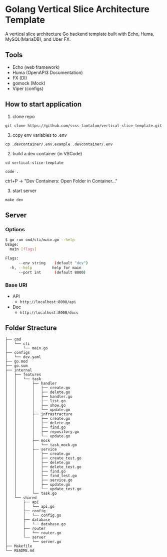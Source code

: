 # Golang Vertical Slice Architecture  Template

A vertical slice architecture Go backend template built with Echo, Huma, MySQL(MariaDB), and Uber FX.

## Tools

- Echo (web framework)
- Huma (OpenAPI3 Documentation)
- FX (DI)
- gomock (Mock)
- Viper (configs)

## How to start application

1. clone repo

`git clone https://github.com/ssss-tantalum/vertical-slice-template.git`

3. copy env variables to .env

`cp .devcontainer/.env.example .devcontainer/.env`

2. build a dev container (in VSCode)

`cd vertical-slice-template`

`code .`

ctrl+P -> "Dev Containers: Open Folder in Container..."

3. start server

`make dev`

## Server

### Options

```bash
$ go run cmd/cli/main.go --help
Usage:
  main [flags]

Flags:
      --env string    (default "dev")
  -h, --help         help for main
      --port int      (default 8000)
```

### Base URI

- API
    - `http://localhost:8000/api`
- Doc
    - `http://localhost:8000/docs`

## Folder Stracture

```
├── cmd
│   └── cli
│       └── main.go
├── configs
│   └── dev.yaml
├── go.mod
├── go.sum
├── internal
│   ├── features
│   │   └── task
│   │       ├── handler
│   │       │   ├── create.go
│   │       │   ├── delete.go
│   │       │   ├── handler.go
│   │       │   ├── list.go
│   │       │   ├── show.go
│   │       │   └── update.go
│   │       ├── infrastracture
│   │       │   ├── create.go
│   │       │   ├── delete.go
│   │       │   ├── find.go
│   │       │   ├── repository.go
│   │       │   └── update.go
│   │       ├── mock
│   │       │   └── task_mock.go
│   │       ├── service
│   │       │   ├── create.go
│   │       │   ├── create_test.go
│   │       │   ├── delete.go
│   │       │   ├── delete_test.go
│   │       │   ├── find.go
│   │       │   ├── find_test.go
│   │       │   ├── service.go
│   │       │   ├── update.go
│   │       │   └── update_test.go
│   │       └── task.go
│   └── shared
│       ├── api
│       │   └── api.go
│       ├── config
│       │   └── config.go
│       ├── database
│       │   └── database.go
│       ├── router
│       │   └── router.go
│       └── server
│           └── server.go
├── Makefile
└── README.md
```


